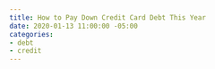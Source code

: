 ```yaml
---
title: How to Pay Down Credit Card Debt This Year
date: 2020-01-13 11:00:00 -05:00
categories:
- debt
- credit
---
```


